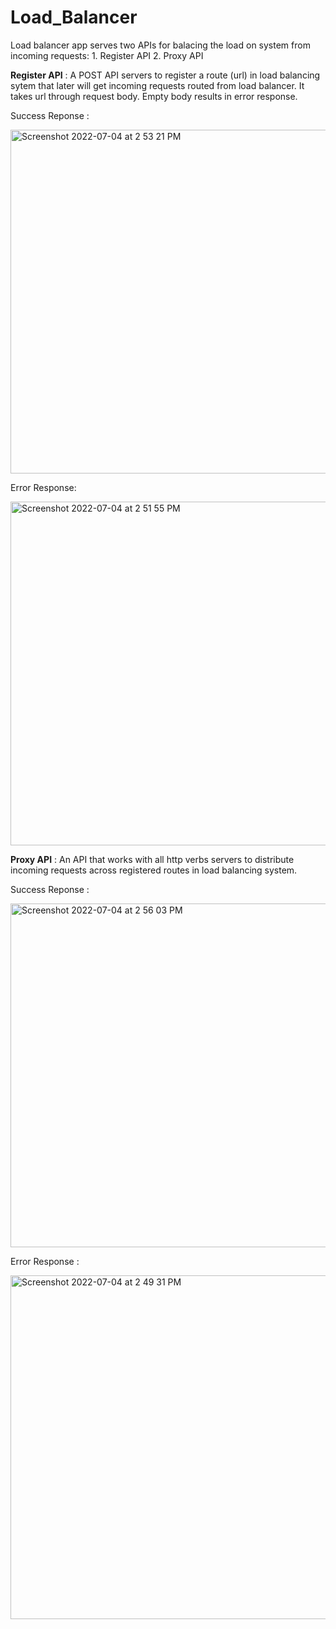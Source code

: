 # Load_Balancer
Load balancer app serves two APIs for balacing the load on system from incoming requests: 
    1. Register API
    2. Proxy API

**Register API** : 
  A POST API servers to register a route (url) in load balancing sytem that later will get incoming requests routed from load balancer. It takes url         through request body. Empty body results in error response.

  Success Reponse :
  
  <img width="550" alt="Screenshot 2022-07-04 at 2 53 21 PM" src="https://user-images.githubusercontent.com/32019167/177125154-f92d7386-af92-4eee-9578-7c2f8fc83e9f.png">

  Error Response:
  
  <img width="550" alt="Screenshot 2022-07-04 at 2 51 55 PM" src="https://user-images.githubusercontent.com/32019167/177124938-b57623c9-3945-4ab0-a447-b56e032d7448.png">


  
 **Proxy API** :
  An API that works with all http verbs servers to distribute incoming requests across registered routes in load balancing system.
  
  Success Reponse :

  <img width="550" alt="Screenshot 2022-07-04 at 2 56 03 PM" src="https://user-images.githubusercontent.com/32019167/177125656-f98ab375-67c1-4d81-9587-5d542c2ca769.png">

  
  Error Response :
  
<img width="550" alt="Screenshot 2022-07-04 at 2 49 31 PM" src="https://user-images.githubusercontent.com/32019167/177124707-ff653d9e-1673-42ff-a0c7-1f45664f2ebc.png">

  
      
